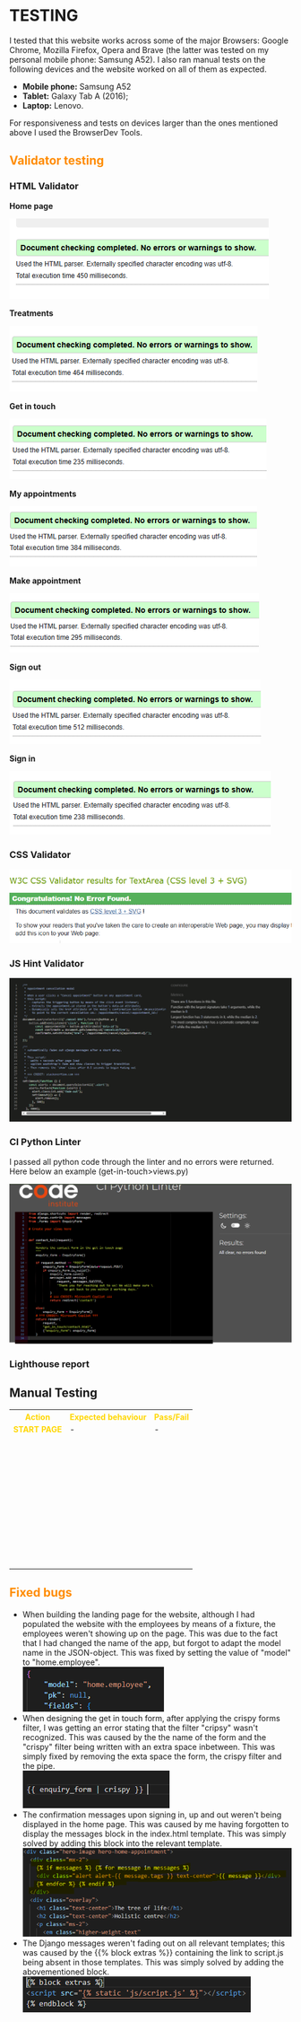<h1>TESTING</h1>
I tested that this website works across some of the major Browsers: Google Chrome, Mozilla Firefox, Opera and Brave (the latter was tested on my personal mobile phone: Samsung A52). I also ran manual tests on the following devices and the website worked on all of them as expected.

<ul>
<li><strong>Mobile phone:</strong> Samsung A52</li>
<li><strong>Tablet:</strong> Galaxy Tab A (2016);</li>
<li><strong>Laptop:</strong> Lenovo.</li>
</ul>
For responsiveness and tests on devices larger than the ones mentioned above I used the BrowserDev Tools.

<h2 style="color: darkorange">Validator testing</h2>

<h3>HTML Validator</h3>
<p><strong>Home page</strong></p>
<img src="images-README/W3C-HTML-Validator-home.PNG" alt="HTML Validator home page">

<p><strong>Treatments</strong></p>
<img src="images-README/W3C-HTML-Validator-treatments.PNG" alt="HTML Validator treatments">

<p><strong>Get in touch</strong></p>
<img src="images-README/W3C-HTML-Validator-get-in-touch.PNG" alt="HTML Validator get in touch">

<p><strong>My appointments</strong></p>
<img src="images-README/W3C-HTML-Validator-my-appointments.PNG" alt="HTML Validator my appointments">

<p><strong>Make appointment</strong></p>
<img src="images-README/W3C-HTML-Validator-make-appointment.PNG" alt="HTML Validator make appointment">

<p><strong>Sign out</strong></p>
<img src="images-README/W3C-HTML-Validator-signout.PNG" alt="HTML Validator signout">

<p><strong>Sign in</strong></p>
<img src="images-README/W3C-HTML-Validator-signin.PNG" alt="HTML Validator signin">

<h3>CSS Validator</h3>
<img src="images-README/W3C-CSS-Validator.PNG" alt="W3C CSS Validator results">

<h3>JS Hint Validator</h3>
<img src="images-README/JS-Hint-Validator-results.PNG" alt="JS Hint Validator results">

<h3>CI Python Linter</h3>
<p>I passed all python code through the linter and no errors were returned. Here below an example (get-in-touch>views.py)</p>
<img src="images-README/CI-Python-linter.PNG" alt="example CI Python linter">

<h3>Lighthouse report</h3>

<h2>Manual Testing</h2>
<table>
<tr>
<th style="color: gold">Action</th>
<th style="color: gold">Expected behaviour</th>
<th style="color: gold">Pass/Fail</th>
<tr>
<tr>
<td><strong style="color: gold">START PAGE</strong></td>
<td>-</td>
<td>-</td>
</tr>
<tr>
<td></td>
<td></td>
<td></td>
</tr>
<tr>
<td></td>
<td></td>
<td></td>
</tr>
<tr>
<td></td>
<td></td>
<td></td>
</tr>
<tr>
<td></td>
<td></td>
<td></td>
</tr>
<tr>
<td></td>
<td></td>
<td></td>
</tr>
<tr>
<td></td>
<td></td>
<td></td>
</tr>
<tr>
<td></td>
<td></td>
<td></td>
</tr>
<tr>
<td></td>
<td></td>
<td></td>
</tr>
<tr>
<td></td>
<td></td>
<td></td>
</tr>
<tr>
<td></td>
<td></td>
<td></td>
</tr>
<tr>
<td></td>
<td></td>
<td></td>
</tr>
<tr>
<td></td>
<td></td>
<td></td>
</tr>
<tr>
<td></td>
<td></td>
<td></td>
</tr>
<tr>
<td></td>
<td></td>
<td></td>
</tr>
<tr>
<td></td>
<td></td>
<td></td>
</tr>
<tr>
<td></td>
<td></td>
<td></td>
</tr>
<tr>
<td></td>
<td></td>
<td></td>
</tr>
<tr>
<td></td>
<td></td>
<td></td>
</tr>
<tr>
<td></td>
<td></td>
<td></td>
</tr>
<tr>
<td></td>
<td></td>
<td></td>
</tr>
<tr>
<td></td>
<td></td>
<td></td>
</tr>
<tr>
<td></td>
<td></td>
<td></td>
</tr>
<tr>
<td></td>
<td></td>
<td></td>
</tr>
<tr>
<td></td>
<td></td>
<td></td>
</tr>
<tr>
<td></td>
<td></td>
<td></td>
</tr>
<tr>
<td></td>
<td></td>
<td></td>
</tr>
<tr>
<td></td>
<td></td>
<td></td>
</tr>
<tr>
<td></td>
<td></td>
<td></td>
</tr>
<tr>
<td></td>
<td></td>
<td></td>
</tr>
<tr>
<td></td>
<td></td>
<td></td>
</tr>
<tr>
<td></td>
<td></td>
<td></td>
</tr>
<tr>
<td></td>
<td></td>
<td></td>
</tr>
<tr>
<td></td>
<td></td>
<td></td>
</tr>
<tr>
<td></td>
<td></td>
<td></td>
</tr>
<tr>
<td></td>
<td></td>
<td></td>
</tr>
<tr>
<td></td>
<td></td>
<td></td>
</tr>
<tr>
<td></td>
<td></td>
<td></td>
</tr>
<tr>
<td></td>
<td></td>
<td></td>
</tr>
<tr>
<td></td>
<td></td>
<td></td>
</tr>
<tr>
<td></td>
<td></td>
<td></td>
</tr>
<tr>
<td></td>
<td></td>
<td></td>
</tr>
<tr>
<td></td>
<td></td>
<td></td>
</tr>
<tr>
<td></td>
<td></td>
<td></td>
</tr>
<tr>
<td></td>
<td></td>
<td></td>
</tr>
<tr>
<td></td>
<td></td>
<td></td>
</tr>
</table>

<h2 style="color: darkorange">Fixed bugs</h2>

<ul>
<li>When building the landing page for the website, although I had populated the website with the employees by means of a fixture, the employees weren't showing up on the page. This was due to the fact that I had changed the name of the app, but forgot to adapt the model name in the JSON-object. This was fixed by setting the value of "model" to "home.employee".</li>

<img src="images-README/fixed-bug-in-fixture.PNG" alt="fixed bug in fixture">
<li>When designing the get in touch form, after applying the crispy forms filter, I was getting an error stating that the filter "cripsy" wasn't recognized. This was caused by the the name of the form and the "crispy" filter being written with an extra space inbetween. This was simply fixed by removing the exta space the form, the crispy filter and the pipe.</li>

<img src="images-README/wrong-syntax-crispy-filter.PNG" alt="wrong syntax crispy filter">

<li>The confirmation messages upon signing in, up and out weren't being displayed in the home page. This was caused by me having forgotten to display the messages block in the index.html template. This was simply solved by adding this block into the relevant template.</li>

<img src="images-README/messages-block-index-template.PNG" alt="messages block in index.html">

<li>The Django messages weren't fading out on all relevant templates; this was caused by the {{% block extras %}} containing the link to script.js being absent in those templates. This was simply solved by adding the abovementioned block.</li>

<img src="images-README/block-extras-containing-script.PNG" alt="block extras containing link to js file">
</ul>
